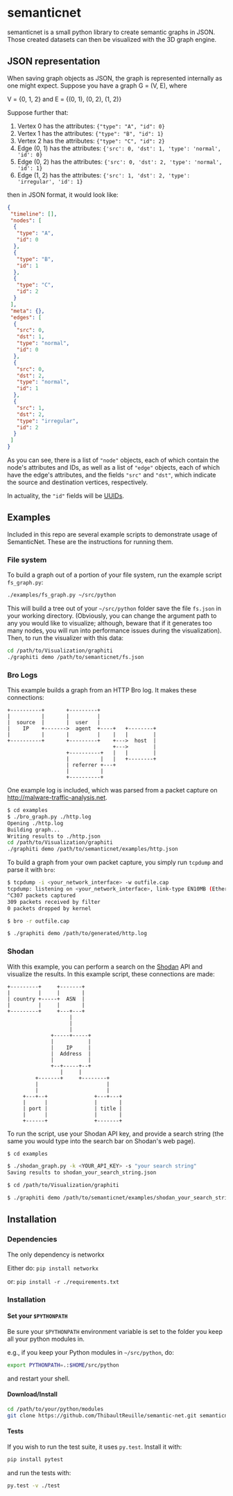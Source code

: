 semanticnet
============

semanticnet is a small python library to create semantic graphs in JSON.
Those created datasets can then be visualized with the 3D graph engine.

## JSON representation
When saving graph objects as JSON, the graph is represented internally as one might expect.
Suppose you have a graph G = (V, E), where

V = {0, 1, 2} and
E = {(0, 1), (0, 2), (1, 2)}

Suppose further that:

1. Vertex 0 has the attributes: `{"type": "A", "id": 0}`
2. Vertex 1 has the attributes: `{"type": "B", "id": 1}`
3. Vertex 2 has the attributes: `{"type": "C", "id": 2}`
4. Edge (0, 1) has the attributes: `{'src': 0, 'dst': 1, 'type': 'normal', 'id': 0}`
5. Edge (0, 2) has the attributes: `{'src': 0, 'dst': 2, 'type': 'normal', 'id': 1}`
6. Edge (1, 2) has the attributes: `{'src': 1, 'dst': 2, 'type': 'irregular', 'id': 1}`

then in JSON format, it would look like:

```json
{
 "timeline": [], 
 "nodes": [
  {
   "type": "A", 
   "id": 0
  }, 
  {
   "type": "B", 
   "id": 1
  }, 
  {
   "type": "C", 
   "id": 2
  }
 ], 
 "meta": {}, 
 "edges": [
  {
   "src": 0, 
   "dst": 1, 
   "type": "normal", 
   "id": 0
  }, 
  {
   "src": 0, 
   "dst": 2, 
   "type": "normal", 
   "id": 1
  }, 
  {
   "src": 1, 
   "dst": 2, 
   "type": "irregular", 
   "id": 2
  }
 ]
}
```

As you can see, there is a list of `"node"` objects, each of which contain the node's attributes and IDs,
as well as a list of `"edge"` objects, each of which have the edge's attributes, and the fields `"src"` and `"dst"`,
which indicate the source and destination vertices, respectively.

In actuality, the `"id"` fields will be [UUIDs](http://en.wikipedia.org/wiki/Globally_unique_identifier).

## Examples
Included in this repo are several example scripts to demonstrate usage of SemanticNet. These are the
instructions for running them.

### File system
To build a graph out of a portion of your file system, run the example script `fs_graph.py`:

```sh
./examples/fs_graph.py ~/src/python
```

This will build a tree out of your `~/src/python` folder save the file `fs.json` in your working directory.
(Obviously, you can change the argument path to any you would like to visualize; although, beware that if
it generates too many nodes, you will run into performance issues during the visualization).
Then, to run the visualizer with this data:

```sh
cd /path/to/Visualization/graphiti
./graphiti demo /path/to/semanticnet/fs.json
```

### Bro Logs
This example builds a graph from an HTTP Bro log. It makes these connections:

```
+----------+       +---------+                  
|          |       |         |                  
|  source  |       |  user   |                  
|    IP    +------->  agent  +----+   +--------+
|          |       |         |    |   |        |
+----------+       +---------+    +--->  host  |
                                  +--->        |
                   +----------+   |   |        |
                   |          |   |   +--------+
                   | referrer +---+             
                   |          |                 
                   +----------+                 
```

One example log is included, which was parsed from a packet capture on http://malware-traffic-analysis.net.

```sh
$ cd examples
$ ./bro_graph.py ./http.log
Opening ./http.log
Building graph...
Writing results to ./http.json
cd /path/to/Visualization/graphiti
./graphiti demo /path/to/semanticnet/examples/http.json
```

To build a graph from your own packet capture, you simply run `tcpdump` and parse it with `bro`:

```sh
$ tcpdump -i <your_network_interface> -w outfile.cap
tcpdump: listening on <your_network_interface>, link-type EN10MB (Ethernet), capture size 65535 bytes
^C307 packets captured
309 packets received by filter
0 packets dropped by kernel

$ bro -r outfile.cap

$ ./graphiti demo /path/to/generated/http.log
```

### Shodan
With this example, you can perform a search on the [Shodan](http://www.shodanhq.com/) API and visualize
the results. In this example script, these connections are made:

```
+---------+     +-------+            
|         |     |       |            
| country +-----+  ASN  |            
|         |     |       |            
+---------+     +---+---+            
                    |                
                    |                
                    |                
              +-----+-----+          
              |           |          
              |    IP     |          
              |  Address  |          
              |           |          
              +--+-----+--+          
                 |     |             
         +-------+     +--------+    
         |                      |    
         |                      |    
     +---+--+               +---+---+
     |      |               |       |
     | port |               | title |
     |      |               |       |
     +------+               +-------+
```

To run the script, use your Shodan API key, and provide a search string (the same you would
type into the search bar on Shodan's web page).

```sh
$ cd examples

$ ./shodan_graph.py -k <YOUR_API_KEY> -s "your search string"
Saving results to shodan_your_search_string.json

$ cd /path/to/Visualization/graphiti

$ ./graphiti demo /path/to/semanticnet/examples/shodan_your_search_string.json
```

## Installation

### Dependencies
The only dependency is networkx

Either do: `pip install networkx`

or: `pip install -r ./requirements.txt`

### Installation
#### Set your `$PYTHONPATH`
Be sure your `$PYTHONPATH` environment variable is set to the folder you keep all your
python modules in.

e.g., if you keep your Python modules in `~/src/python`, do:

```sh
export PYTHONPATH=.:$HOME/src/python
```

and restart your shell.

#### Download/Install
```sh
cd /path/to/your/python/modules
git clone https://github.com/ThibaultReuille/semantic-net.git semanticnet
```

#### Tests
If you wish to run the test suite, it uses `py.test`. Install it with:

```sh
pip install pytest
```

and run the tests with:

```sh
py.test -v ./test
```
